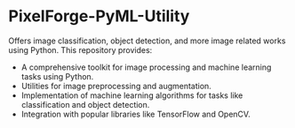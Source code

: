 # PixelForge-PyML-Utility
Offers image classification, object detection, and more image related works using Python.
This repository provides:

- A comprehensive toolkit for image processing and machine learning tasks using Python.
- Utilities for image preprocessing and augmentation.
- Implementation of machine learning algorithms for tasks like classification and object detection.
- Integration with popular libraries like TensorFlow and OpenCV.


